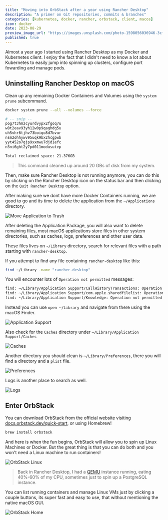 ```yaml
---
title: "Moving into OrbStack after a year using Rancher Desktop"
description: "A primer on Git repositories, commits & branches"
categories: [kubernetes, docker, rancher, orbstack, client, macos]
icon: docker
date: 2023-08-29
preview_image_url: "https://images.unsplash.com/photo-1598056036946-3cfa8493bfdf?ixlib=rb-4.0.3&ixid=M3wxMjA3fDB8MHxwaG90by1wYWdlfHx8fGVufDB8fHx8fA%3D%3D&auto=format&fit=crop&w=1740&q=1"
published: true
---
```


Almost a year ago I started using Rancher Desktop as my Docker and Kubernetes
client. I enjoy the fact that I didn't need to know a lot about Kubernetes to
easily jump into spinning up clusters, configure port fowarding and manage pods.

## Uninstalling Rancher Desktop on macOS

Clean up any remaining Docker Containers and Volumes using the `system prune`
subcommand.

```bash
docker system prune --all --volumes --force
```

```bash
# -- snip --
pog7t3hmzcyurdvypx2fgoq7u
w8t2eav93yh12w0p9qaghdg5u
uh5vhr6tjhv73boiqo8d7bvur
nsm2ohhywv95uqk9bx2hcgpwb
yyt452o7gjp9xxmwu7djd1efc
n3ni6ght2y7pd011modusutep

Total reclaimed space: 21.376GB
```

> This command cleaned up around 20 GBs of disk from my system.

Then, make sure Rancher Desktop is not running anymore, you can do this by
clicking on the Rancher Desktop icon on the status bar and then clicking on
the `Quit Rancher Desktop` option.

After making sure we dont have more Docker Containers running, we are good to
go and its time to delete the application from the `~/Applications` directory.

![Move Application to Trash](/images/notes/010-applications.png)

After deleting the Application Package, you will also want to delete remaining
files, most macOS applications store files in other system directories, such as
caches, logs, preferences and other user data.

These files lives on `~/Library` directory, search for relevant files with a
path starting with `rancher-desktop`.

If you attempt to find any file containing `rancher-desktop` like this:

```bash
find ~/Library -name "rancher-desktop"
```

You will encounter lots of `Operation not permitted` messages:

```bash
find: ~/Library/Application Support/CallHistoryTransactions: Operation not permitted
find: ~/Library/Application Support/com.apple.sharedfilelist: Operation not permitted
find: ~/Library/Application Support/Knowledge: Operation not permitted
```

Instead you can use `open ~/Library` and navigate from there using the macOS
Finder.

![Application Support](/images/notes/010-app-support.png)

Also check for the `Caches` directory under `~/Library/Application Support/Caches`

![Caches](/images/notes/010-app-support-caches.png)

Another directory you should clean is `~/Library/Preferences`, there you will
find a directory and a `plist` file.

![Preferences](/images/notes/010-preferences.png)

Logs is another place to search as well.

![Logs](/images/notes/010-logs.png)

## Enter OrbStack

You can download OrbStack from the official website visiting [docs.orbstack.dev/quick-start][1],
or using Homebrew!

```bash
brew install orbstack
```

And here is when the fun begins, OrbStack will allow you to spin up Linux
Machines or Docker. But the great thing is that you can do both and you won't
need a Linux machine to run containers!

![OrbStack Linux](/images/notes/010-orbstack-linux.png)

> Back in Rancher Desktop, I had a [QEMU][2] instance running, eating 40%-60% of
> my CPU, sometimes just to spin up a PostgreSQL instance.

You can list running containers and manage Linux VMs just by clicking a couple
buttons, its super fast and easy to use, that without mentioning the native macOS GUI.

![OrbStack Home](/images/notes/010-orbstack-home.png)

[1]: https://docs.orbstack.dev/quick-start
[2]: https://www.qemu.org
